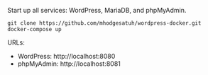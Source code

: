 Start up all services: WordPress, MariaDB, and phpMyAdmin. 

    git clone https://github.com/mhodgesatuh/wordpress-docker.git
    docker-compose up

URLs:
- WordPress: http://localhost:8080
- phpMyAdmin: http://localhost:8081
